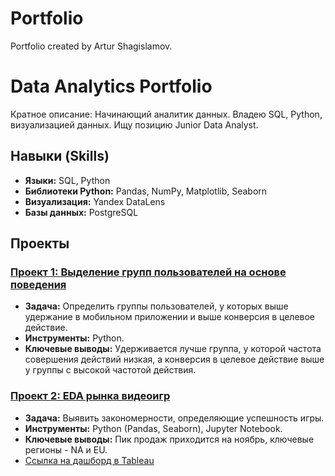 # Portfolio
Portfolio created by Artur Shagislamov.

# Data Analytics Portfolio

Кратное описание: Начинающий аналитик данных. Владею SQL, Python, визуализацией данных. Ищу позицию Junior Data Analyst.

## Навыки (Skills)
- **Языки:** SQL, Python
- **Библиотеки Python:** Pandas, NumPy, Matplotlib, Seaborn
- **Визуализация:** Yandex DataLens
- **Базы данных:** PostgreSQL

## Проекты

### [Проект 1: Выделение групп пользователей на основе поведения](project-1-sql-analysis/)
- **Задача:** Определить группы пользователей, у которых выше удержание в мобильном приложении и выше конверсия в целевое действие.
- **Инструменты:** Python.
- **Ключевые выводы:** Удерживается лучше группа, у которой частота совершения действий низкая, а конверсия в целевое действие выше у группы с высокой частотой действия.

### [Проект 2: EDA рынка видеоигр](project-2-py-eda/)
- **Задача:** Выявить закономерности, определяющие успешность игры.
- **Инструменты:** Python (Pandas, Seaborn), Jupyter Notebook.
- **Ключевые выводы:** Пик продаж приходится на ноябрь, ключевые регионы - NA и EU.
- [Ссылка на дашборд в Tableau](https://public.tableau.com/...)
